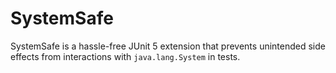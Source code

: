 # SystemSafe

SystemSafe is a hassle-free JUnit 5 extension that prevents unintended side effects from interactions with
`java.lang.System` in tests.
